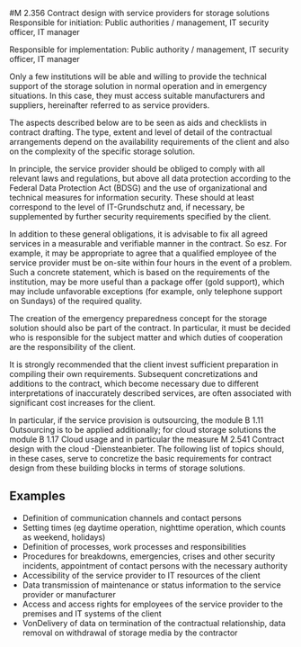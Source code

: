 #M 2.356 Contract design with service providers for storage solutions
Responsible for initiation: Public authorities / management, IT security officer, IT manager

Responsible for implementation: Public authority / management, IT security officer, IT manager

Only a few institutions will be able and willing to provide the technical support of the storage solution in normal operation and in emergency situations. In this case, they must access suitable manufacturers and suppliers, hereinafter referred to as service providers.

The aspects described below are to be seen as aids and checklists in contract drafting. The type, extent and level of detail of the contractual arrangements depend on the availability requirements of the client and also on the complexity of the specific storage solution.

In principle, the service provider should be obliged to comply with all relevant laws and regulations, but above all data protection according to the Federal Data Protection Act (BDSG) and the use of organizational and technical measures for information security. These should at least correspond to the level of IT-Grundschutz and, if necessary, be supplemented by further security requirements specified by the client.

In addition to these general obligations, it is advisable to fix all agreed services in a measurable and verifiable manner in the contract. So esz. For example, it may be appropriate to agree that a qualified employee of the service provider must be on-site within four hours in the event of a problem. Such a concrete statement, which is based on the requirements of the institution, may be more useful than a package offer (gold support), which may include unfavorable exceptions (for example, only telephone support on Sundays) of the required quality.

The creation of the emergency preparedness concept for the storage solution should also be part of the contract. In particular, it must be decided who is responsible for the subject matter and which duties of cooperation are the responsibility of the client.

It is strongly recommended that the client invest sufficient preparation in compiling their own requirements. Subsequent concretizations and additions to the contract, which become necessary due to different interpretations of inaccurately described services, are often associated with significant cost increases for the client.

In particular, if the service provision is outsourcing, the module B 1.11 Outsourcing is to be applied additionally; for cloud storage solutions the module B 1.17 Cloud usage and in particular the measure M 2.541 Contract design with the cloud -Diensteanbieter. The following list of topics should, in these cases, serve to concretize the basic requirements for contract design from these building blocks in terms of storage solutions.



## Examples 
* Definition of communication channels and contact persons
* Setting times (eg daytime operation, nighttime operation, which counts as weekend, holidays)
* Definition of processes, work processes and responsibilities
* Procedures for breakdowns, emergencies, crises and other security incidents, appointment of contact persons with the necessary authority
* Accessibility of the service provider to IT resources of the client
* Data transmission of maintenance or status information to the service provider or manufacturer
* Access and access rights for employees of the service provider to the premises and IT systems of the client
* VonDelivery of data on termination of the contractual relationship, data removal on withdrawal of storage media by the contractor




